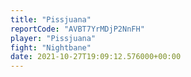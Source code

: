 ```yaml
---
title: "Pissjuana"
reportCode: "AVBT7YrMDjP2NnFH"
player: "Pissjuana"
fight: "Nightbane"
date: 2021-10-27T19:09:12.576000+00:00
---
```

